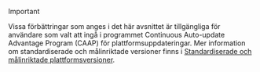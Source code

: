 > [!IMPORTANT]
> Vissa förbättringar som anges i det här avsnittet är tillgängliga för användare som valt att ingå i programmet Continuous Auto-update Advantage Program (CAAP) för plattformsuppdateringar. Mer information om standardiserade och målinriktade versioner finns i [Standardiserade och målinriktade plattformsversioner](../get-started/public-preview-releases.md).
